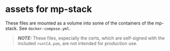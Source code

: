 # assets for mp-stack

These files are mounted as a volume into some of the containers of the mp-stack.
See `docker-compose.yml`.

> **_NOTE:_** These files, especially the certs, which are self-signed with the included `rootCA.pem`, are not intended for production use.

